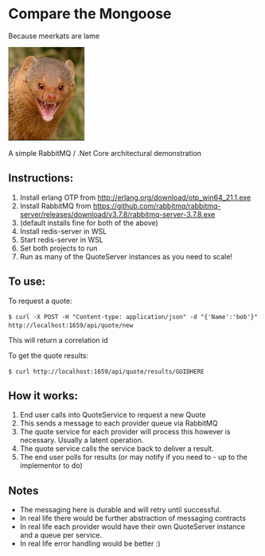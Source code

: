 # Compare the Mongoose 

Because meerkats are lame

![meerkats are lame](images/ctm.png)

A simple RabbitMQ / .Net Core architectural demonstration

## Instructions: 

1. Install erlang OTP from http://erlang.org/download/otp_win64_21.1.exe
2. Install RabbitMQ from https://github.com/rabbitmq/rabbitmq-server/releases/download/v3.7.8/rabbitmq-server-3.7.8.exe
3. (default installs fine for both of the above)
4. Install redis-server in WSL
5. Start redis-server in WSL 
6. Set both projects to run
7. Run as many of the QuoteServer instances as you need to scale!

## To use:

To request a quote:

`$ curl -X POST -H "Content-type: application/json" -d "{'Name':'bob'}" http://localhost:1659/api/quote/new`

This will return a correlation id

To get the quote results:

`$ curl http://localhost:1659/api/quote/results/GUIDHERE`

## How it works:

1. End user calls into QuoteService to request a new Quote
2. This sends a message to each provider queue via RabbitMQ
3. The quote service for each provider will process this however is necessary. Usually a latent operation.
4. The quote service calls the service back to deliver a result.
5. The end user polls for results (or may notify if you need to - up to the implementor to do)

## Notes

* The messaging here is durable and will retry until successful.
* In real life there would be further abstraction of messaging contracts
* In real life each provider would have their own QuoteServer instance and a queue per service.
* In real life error handling would be better :)